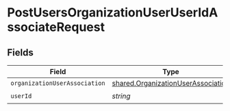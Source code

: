 # PostUsersOrganizationUserUserIdAssociateRequest


## Fields

| Field                                                                                    | Type                                                                                     | Required                                                                                 | Description                                                                              |
| ---------------------------------------------------------------------------------------- | ---------------------------------------------------------------------------------------- | ---------------------------------------------------------------------------------------- | ---------------------------------------------------------------------------------------- |
| `organizationUserAssociation`                                                            | [shared.OrganizationUserAssociation](../../models/shared/organizationuserassociation.md) | :heavy_minus_sign:                                                                       | N/A                                                                                      |
| `userId`                                                                                 | *string*                                                                                 | :heavy_check_mark:                                                                       | User Id                                                                                  |